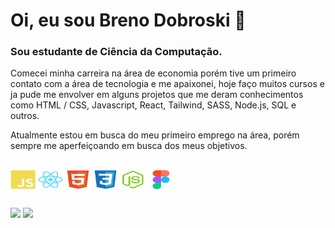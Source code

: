 # Oi, eu sou Breno Dobroski 👋
### Sou estudante de Ciência da Computação.

Comecei minha carreira na área de economia porém tive um primeiro contato com a área de tecnologia e me apaixonei, hoje faço muitos cursos e ja pude me envolver em alguns projetos que me deram conhecimentos como HTML / CSS, Javascript, React, Tailwind, SASS, Node.js, SQL e outros. 

Atualmente estou em busca do meu primeiro emprego na área, porém sempre me aperfeiçoando em busca dos meus objetivos.


<link rel="stylesheet" href="https://cdn.jsdelivr.net/gh/devicons/devicon@v2.15.1/devicon.min.css">
          



<div style="display: inline_block"><br>
  <img align="center" alt="Rafa-Js" height="30" width="40" src="https://raw.githubusercontent.com/devicons/devicon/master/icons/javascript/javascript-plain.svg">
  <img align="center" alt="Rafa-React" height="30" width="40" src="https://raw.githubusercontent.com/devicons/devicon/master/icons/react/react-original.svg">
  <img align="center" alt="Rafa-HTML" height="30" width="40" src="https://raw.githubusercontent.com/devicons/devicon/master/icons/html5/html5-original.svg">
  <img align="center" alt="Rafa-CSS" height="30" width="40" src="https://raw.githubusercontent.com/devicons/devicon/master/icons/css3/css3-original.svg">
  <img align="center" alt="Rafa-Python" height="30" width="40" src="https://raw.githubusercontent.com/devicons/devicon/master/icons/nodejs/nodejs-original.svg">
  <img align="center" alt="Rafa-Csharp" height="30" width="40" src="https://raw.githubusercontent.com/devicons/devicon/master/icons/figma/figma-original.svg">
</div>
  
  ##
 
<div> 
  <a href="https://www.linkedin.com/in/brenodobroski" target="blank"><img src="https://img.shields.io/badge/-LinkedIn-%230077B5?style=for-the-badge&logo=linkedin&logoColor=white" target="_blank"></a> 
  <a href="https://brenodobroski.dev" target="blank"><img src="https://img.shields.io/badge/website-000000?style=for-the-badge&logo=About.me&logoColor=white"></a>
  
</div>
